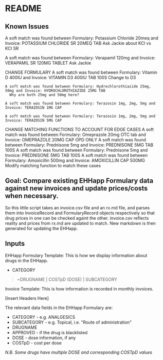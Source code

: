 # README

## Known Issues

A soft match was found between Formulary: Potassium Chloride 20meq and Invoice: POTASSIUM CHLORIDE SR 20MEQ TAB
  Ask Jackie about KCl vs KCl SR

A soft match was found between Formulary: Verapamil 120mg and Invoice: VERAPAMIL SR 120MG TABLET
  Ask Jackie

CHANGE FORMULARY
    A soft match was found between Formulary: Vitamin D 400IU and Invoice: VITAMIN D3 400IU TAB 100S
      Change to D3

    A soft match was found between Formulary: Hydrochlorothiazide 25mg, 50mg and Invoice: HYDROCHLOROTHIAZIDE 25MG TAB
      Why are both 25mg and 50mg here?

    A soft match was found between Formulary: Terazosin 1mg, 2mg, 5mg and Invoice: TERAZOSIN 1MG CAP

    A soft match was found between Formulary: Terazosin 1mg, 2mg, 5mg and Invoice: TERAZOSIN 5MG CAP

CHANGE MATCHING FUNCTIONS TO ACCOUNT FOR EDGE CASES
    A soft match was found between Formulary: Omeprazole 20mg OTC tab and Invoice: OMEPRAZOLE 20MG CAP OPD  ONLY
    A soft match was found between Formulary: Prednisone 5mg and Invoice: PREDNISONE  5MG TAB 100S
    A soft match was found between Formulary: Prednisone 5mg and Invoice: PREDNISONE  5MG TAB 100S
    A soft match was found between Formulary: Amoxicillin 500mg and Invoice: AMOXICILLIN CAP 500MG
      Modify matching function to match these cases

## Goal: Compare existing EHHapp Formulary data against new invoices and update prices/costs when necessary.

So this little script takes an invoice.csv file and an rx.md file, and parses 
them into InvoiceRecord and FormularyRecord objects respectively so that drug prices 
in one can be checked againt the other. invoice.csv reflects reality and prices from
rx.md are updated to match. New markdown is then generated for updating the EHHapp.

## Inputs

EHHapp Formulary Template: This is how we display information about drugs in the EHHapp.

* CATEGORY
> ~DRUGNAME | COSTpD (DOSE) | SUBCATEGORY

Invoice Template: This is how information is recorded in monthly invoices.

[Insert Headers Here]

The relevant data fields in the EHHapp Formulary are:

* CATEGORY - e.g. ANALGESICS
* SUBCATEGORY - e.g. Topical, i.e. "Route of administration"
* DRUGNAME
* APPROVED - if the drug is blacklisted
* DOSE - dose information, if any
* COSTpD - cost per dose

_N.B. Some drugs have multiple DOSE and corresponding COSTpD values_
